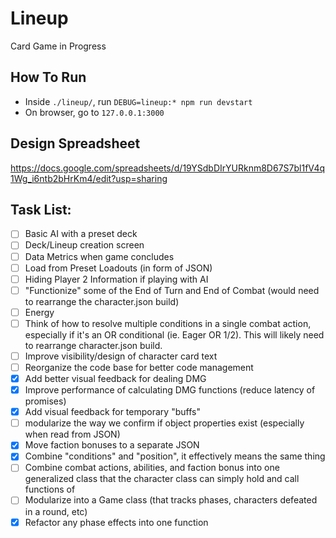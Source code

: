 # Lineup
Card Game in Progress

## How To Run
+ Inside `./lineup/`, run `DEBUG=lineup:* npm run devstart`
+ On browser, go to `127.0.0.1:3000`

## Design Spreadsheet

https://docs.google.com/spreadsheets/d/19YSdbDIrYURknm8D67S7bl1fV4q1Wg_i6ntb2bHrKm4/edit?usp=sharing

## Task List:

- [ ] Basic AI with a preset deck
- [ ] Deck/Lineup creation screen
- [ ] Data Metrics when game concludes
- [ ] Load from Preset Loadouts (in form of JSON)
- [ ] Hiding Player 2 Information if playing with AI
- [ ] "Functionize" some of the End of Turn and End of Combat (would need to rearrange the character.json build)
- [ ] Energy
- [ ] Think of how to resolve multiple conditions in a single combat action, especially if it's an OR conditional (ie. Eager OR 1/2). This will likely need to rearrange character.json build.
- [ ] Improve visibility/design of character card text
- [ ] Reorganize the code base for better code management
- [x] Add better visual feedback for dealing DMG
- [x] Improve performance of calculating DMG functions (reduce latency of promises)
- [x] Add visual feedback for temporary "buffs"
- [ ] modularize the way we confirm if object properties exist (especially when read from JSON)
- [x] Move faction bonuses to a separate JSON
- [x] Combine "conditions" and "position", it effectively means the same thing
- [ ] Combine combat actions, abilities, and faction bonus into one generalized class that the character class can simply hold and call functions of
- [ ] Modularize into a Game class (that tracks phases, characters defeated in a round, etc)
- [x] Refactor any phase effects into one function
